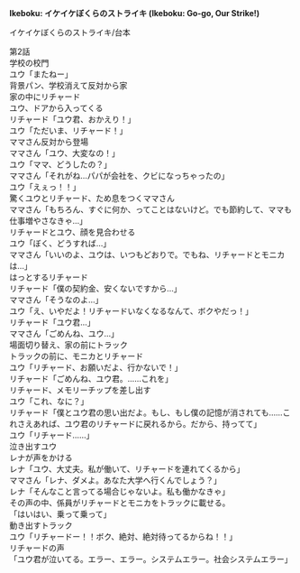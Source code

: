 **Ikeboku: イケイケぼくらのストライキ (Ikeboku: Go-go, Our Strike!)**   
   
イケイケぼくらのストライキ/台本   
   
第2話   
学校の校門   
ユウ「またねー」   
背景パン、学校消えて反対から家   
家の中にリチャード   
ユウ、ドアから入ってくる   
リチャード「ユウ君、おかえり！」   
ユウ「ただいま、リチャード！」   
ママさん反対から登場   
ママさん「ユウ、大変なの！」   
ユウ「ママ、どうしたの？」   
ママさん「それがね…パパが会社を、クビになっちゃったの」   
ユウ「えぇっ！！」   
驚くユウとリチャード、ため息をつくママさん   
ママさん「もちろん、すぐに何か、ってことはないけど。でも節約して、ママも仕事増やさなきゃ…」   
リチャードとユウ、顔を見合わせる   
ユウ「ぼく、どうすれば…」   
ママさん「いいのよ、ユウは、いつもどおりで。でもね、リチャードとモニカは…」   
はっとするリチャード   
リチャード「僕の契約金、安くないですから…」   
ママさん「そうなのよ…」   
ユウ「え、いやだよ！リチャードいなくなるなんて、ボクやだっ！」   
リチャード「ユウ君…」   
ママさん「ごめんね、ユウ…」   
場面切り替え、家の前にトラック   
トラックの前に、モニカとリチャード   
ユウ「リチャード、お願いだよ、行かないで！」   
リチャード「ごめんね、ユウ君。……これを」   
リチャード、メモリーチップを差し出す   
ユウ「これ、なに？」   
リチャード「僕とユウ君の思い出だよ。もし、もし僕の記憶が消されても……これさえあれば、ユウ君のリチャードに戻れるから。だから、持ってて」   
ユウ「リチャード……」   
泣き出すユウ   
レナが声をかける   
レナ「ユウ、大丈夫。私が働いて、リチャードを連れてくるから」   
ママさん「レナ、ダメよ。あなた大学へ行くんでしょう？」   
レナ「そんなこと言ってる場合じゃないよ。私も働かなきゃ」   
その声の中、係員がリチャードとモニカをトラックに載せる。   
「はいはい、乗って乗って」   
動き出すトラック   
ユウ「リチャードー！！ボク、絶対、絶対待ってるからね！！」   
リチャードの声   
「ユウ君が泣いてる。エラー、エラー。システムエラー。社会システムエラー」
